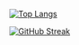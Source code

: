 [![Top Langs](https://github-readme-stats.vercel.app/api/top-langs/?username=AntonioNoguera&layout=donut-vertical)](https://github.com/anuraghazra/github-readme-stats)


[![GitHub Streak](http://github-readme-streak-stats.herokuapp.com?user=AntonioNoguera&theme=vue-dark)](https://git.io/streak-stats)
